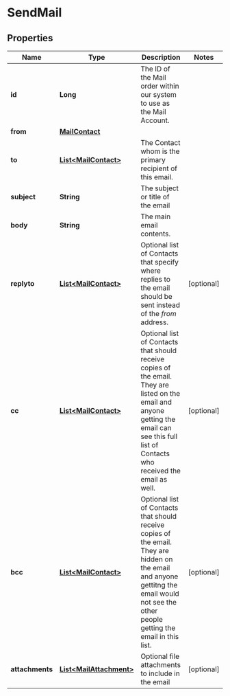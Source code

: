 

# SendMail

## Properties

Name | Type | Description | Notes
------------ | ------------- | ------------- | -------------
**id** | **Long** | The ID of the Mail order within our system to use as the Mail Account. | 
**from** | [**MailContact**](MailContact.md) |  | 
**to** | [**List&lt;MailContact&gt;**](MailContact.md) | The Contact whom is the primary recipient of this email. | 
**subject** | **String** | The subject or title of the email | 
**body** | **String** | The main email contents. | 
**replyto** | [**List&lt;MailContact&gt;**](MailContact.md) | Optional list of Contacts that specify where replies to the email should be sent instead of the _from_ address. |  [optional]
**cc** | [**List&lt;MailContact&gt;**](MailContact.md) | Optional list of Contacts that should receive copies of the email.  They are listed on the email and anyone getting the email can see this full list of Contacts who received the email as well. |  [optional]
**bcc** | [**List&lt;MailContact&gt;**](MailContact.md) | Optional list of Contacts that should receive copies of the email.  They are hidden on the email and anyone gettitng the email would not see the other people getting the email in this list. |  [optional]
**attachments** | [**List&lt;MailAttachment&gt;**](MailAttachment.md) | Optional file attachments to include in the email |  [optional]




